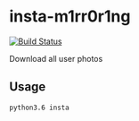 # insta-m1rr0r1ng

[![Build Status](https://travis-ci.org/TheMickeyMike/insta-mirror.svg?branch=master)](https://travis-ci.org/TheMickeyMike/insta-mirror)

Download all user photos

## Usage
```sh
python3.6 insta
```

